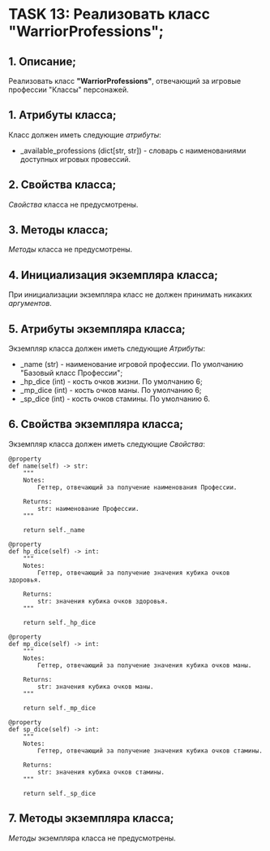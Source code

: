 # TASK 13: Реализовать класс **"WarriorProfessions"**;
## 1. Описание;
Реализовать класс **"WarriorProfessions"**, отвечающий за игровые профессии "Классы" персонажей.


## 1. Атрибуты класса;
Класс должен иметь следующие *атрибуты*:
* _available_professions (dict[str, str]) - словарь с наименованиями доступных игровых провессий.


## 2. Свойства класса;
*Свойства* класса не предусмотрены.


## 3. Методы класса;
*Методы* класса не предусмотрены.


## 4. Инициализация экземпляра класса;
При инициализации экземпляра класс не должен принимать никаких *аргументов*.


## 5. Атрибуты экземпляра класса;
Экземпляр класса должен иметь следующие *Атрибуты*:
* _name (str) - наименование игровой профессии. По умолчанию "Базовый класс Профессии";
* _hp_dice (int) - кость очков жизни. По умолчанию 6;
* _mp_dice (int) - кость очков маны. По умолчанию 6;
* _sp_dice (int) - кость очков стамины. По умолчанию 6.

## 6. Свойства экземпляра класса;
Экземпляр класса должен иметь следующие *Свойства*:
```python3.13
@property
def name(self) -> str:
    """
    Notes:
        Геттер, отвечающий за получение наименования Профессии.

    Returns:
        str: наименование Профессии.
    """

    return self._name

@property
def hp_dice(self) -> int:
    """
    Notes:
        Геттер, отвечающий за получение значения кубика очков здоровья.

    Returns:
        str: значения кубика очков здоровья.
    """

    return self._hp_dice

@property
def mp_dice(self) -> int:
    """
    Notes:
        Геттер, отвечающий за получение значения кубика очков маны.

    Returns:
        str: значения кубика очков маны.
    """

    return self._mp_dice

@property
def sp_dice(self) -> int:
    """
    Notes:
        Геттер, отвечающий за получение значения кубика очков стамины.

    Returns:
        str: значения кубика очков стамины.
    """

    return self._sp_dice
```

## 7. Методы экземпляра класса;
*Методы* экземпляра класса не предусмотрены.
